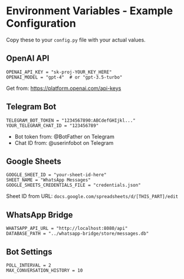 # Environment Variables - Example Configuration

Copy these to your `config.py` file with your actual values.

## OpenAI API
```
OPENAI_API_KEY = "sk-proj-YOUR_KEY_HERE"
OPENAI_MODEL = "gpt-4"  # or "gpt-3.5-turbo"
```
Get from: https://platform.openai.com/api-keys

## Telegram Bot
```
TELEGRAM_BOT_TOKEN = "1234567890:ABCdefGHIjkl..."
YOUR_TELEGRAM_CHAT_ID = "123456789"
```
- Bot token from: @BotFather on Telegram
- Chat ID from: @userinfobot on Telegram

## Google Sheets
```
GOOGLE_SHEET_ID = "your-sheet-id-here"
SHEET_NAME = "WhatsApp Messages"
GOOGLE_SHEETS_CREDENTIALS_FILE = "credentials.json"
```
Sheet ID from URL: `docs.google.com/spreadsheets/d/[THIS_PART]/edit`

## WhatsApp Bridge
```
WHATSAPP_API_URL = "http://localhost:8080/api"
DATABASE_PATH = "../whatsapp-bridge/store/messages.db"
```

## Bot Settings
```
POLL_INTERVAL = 2
MAX_CONVERSATION_HISTORY = 10
```

